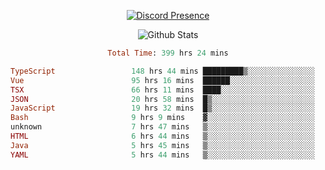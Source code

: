 <!DOCTYPE html>
<body>
<div align="center">

  [![Discord Presence](https://lanyard.cnrad.dev/api/576097150359044106)](https://discord.com/users/576097150359044106)
  
  ![Github Stats](https://github-readme-stats.vercel.app/api?username=verycrunchy&show_icons=true&theme=radical)

<!--START_SECTION:waka-->

```ruby
Total Time: 399 hrs 24 mins

TypeScript                 148 hrs 44 mins █████████▒░░░░░░░░░░░░░░░   37.25 %
Vue                        95 hrs 16 mins  ██████░░░░░░░░░░░░░░░░░░░   23.86 %
TSX                        66 hrs 11 mins  ████░░░░░░░░░░░░░░░░░░░░░   16.58 %
JSON                       20 hrs 58 mins  █▒░░░░░░░░░░░░░░░░░░░░░░░   05.25 %
JavaScript                 19 hrs 32 mins  █▒░░░░░░░░░░░░░░░░░░░░░░░   04.89 %
Bash                       9 hrs 9 mins    ▓░░░░░░░░░░░░░░░░░░░░░░░░   02.29 %
unknown                    7 hrs 47 mins   ▒░░░░░░░░░░░░░░░░░░░░░░░░   01.95 %
HTML                       6 hrs 44 mins   ▒░░░░░░░░░░░░░░░░░░░░░░░░   01.69 %
Java                       5 hrs 45 mins   ▒░░░░░░░░░░░░░░░░░░░░░░░░   01.44 %
YAML                       5 hrs 44 mins   ▒░░░░░░░░░░░░░░░░░░░░░░░░   01.43 %
```

<!--END_SECTION:waka-->
</div>
</body>
</html>

